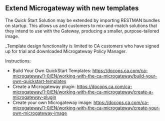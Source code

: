 ## Extend Microgateway with new templates
The Quick Start Solution may be extended by importing RESTMAN bundles on startup. This allows us and customers to mix-and-match solutions that they intend to use with the Gateway, producing a smaller, purpose-tailored image.

_Template design functionality is limited to CA customers who have signed up for trial and downloaded Microgateway Policy Manager.

Instructions:
- Build Your Own QuickStart Templates: https://docops.ca.com/ca-microgateway/1-0/EN/working-with-the-ca-microgateway/build-your-own-quickstart-templates
- Create a Microgateway plugin: https://docops.ca.com/ca-microgateway/1-0/EN/working-with-the-ca-microgateway/create-a-microgateway-plugin
- Create your own Microgateway image: https://docops.ca.com/ca-microgateway/1-0/EN/working-with-the-ca-microgateway/create-your-own-microgateway-image
